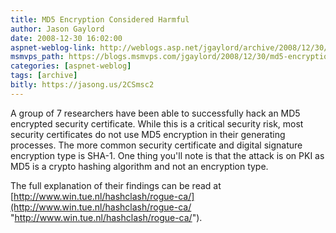 ```yaml
---
title: MD5 Encryption Considered Harmful
author: Jason Gaylord
date: 2008-12-30 16:02:00
aspnet-weblog-link: http://weblogs.asp.net/jgaylord/archive/2008/12/30/md5-encryption-considered-harmful.aspx
msmvps_path: https://blogs.msmvps.com/jgaylord/2008/12/30/md5-encryption-considered-harmful/
categories: [aspnet-weblog]
tags: [archive]
bitly: https://jasong.us/2CSmsc2
---
```


A group of 7 researchers have been able to successfully hack an MD5 encrypted security certificate. While this is a critical security risk, most security certificates do not use MD5 encryption in their generating processes. The more common security certificate and digital signature encryption type is SHA-1. One thing you'll note is that the attack is on PKI as MD5 is a crypto hashing algorithm and not an encryption type.

The full explanation of their findings can be read at [http://www.win.tue.nl/hashclash/rogue-ca/](http://www.win.tue.nl/hashclash/rogue-ca/ "http://www.win.tue.nl/hashclash/rogue-ca/").
